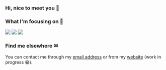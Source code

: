 ### Hi, nice to meet you 👋

### What I'm focusing on 👀
<img src="https://img.shields.io/badge/Javascript-FABF15?logo=javascript&logoColor=white&style=for-the-badge"/>
<img src="https://img.shields.io/badge/Typescript-007acc?logo=Typescript&logoColor=white&style=for-the-badge"/>
<img src="https://img.shields.io/badge/tailwindcss%20-%2338B2AC.svg?&style=for-the-badge&logo=tailwind-css&logoColor=white"/>

### Find me elsewhere ✉
You can contact me through my [email address](mailto:ruiedelapena@gmail.com?subject=Hello%2C%20I've%20seen%20your%20Github%20profile%20!) or from my [website](https://ruie.co) (work in progress 😁).
